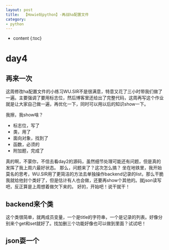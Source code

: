 ```yaml
---
layout: post
title:  【Howie玩python】-再战ha配置文件
category: 
- python  
---
```


* content
{:toc}

day4
===

## 再来一次

这周修改ha配置文件的小练习WU.SIR不是很满意，特意又花了三小时带我们做了一遍。主要强调了要用标志位，然后博客里还给出了完整代码，这周再写这个作业就是让大家自己做一遍，再优化一下，同时可以用以后的知识show一下。

我擦，我show啥？

- 标志位，写了  
- 类，用了  
- 面向对象，找到了  
- 函数，必须的  
- 附加题，完成了  

真的啊，不蒙你，不信去看day2的源码，虽然细节处理可能还有问题，但是真的发挥了我上周六最好状态。
那么，问题来了？这次怎么搞？
坐在地铁里，我开始莫名的思考，WU.SIR用了更简洁的方法去单独操作backend记录的list，那么干脆我就给他封个类好了，但是估计有人也会做，还要再show个其他的。就json读写吧，反正算是上周想着做欠下来的。
好的，开始吧！说干就干！

## backend来个类
这个类很简单，就两成员变量，一个是title的字符串，一个是记录的列表。好像分别来个get和set就好了。找加删三个功能好像也可以做到里面？试试吧！

## json耍一个